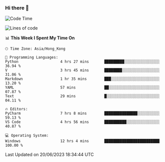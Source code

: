 ### Hi there 👋

<!--
**RoiexLee/RoiexLee** is a ✨ _special_ ✨ repository because its `README.md` (this file) appears on your GitHub profile.

Here are some ideas to get you started:

- 🔭 I’m currently working on ...
- 🌱 I’m currently learning ...
- 👯 I’m looking to collaborate on ...
- 🤔 I’m looking for help with ...
- 💬 Ask me about ...
- 📫 How to reach me: ...
- 😄 Pronouns: ...
- ⚡ Fun fact: ...
-->

<!--START_SECTION:waka-->
![Code Time](http://img.shields.io/badge/Code%20Time-292%20hrs%2042%20mins-blue)

![Lines of code](https://img.shields.io/badge/From%20Hello%20World%20I%27ve%20Written-40.8%20thousand%20lines%20of%20code-blue)

📊 **This Week I Spent My Time On** 

```text
🕑︎ Time Zone: Asia/Hong_Kong

💬 Programming Languages: 
Python                   4 hrs 27 mins       █████████░░░░░░░░░░░░░░░░   36.94 % 
V                        3 hrs 45 mins       ████████░░░░░░░░░░░░░░░░░   31.06 % 
Markdown                 1 hr 35 mins        ███░░░░░░░░░░░░░░░░░░░░░░   13.20 % 
YAML                     57 mins             ██░░░░░░░░░░░░░░░░░░░░░░░   07.87 % 
Text                     29 mins             █░░░░░░░░░░░░░░░░░░░░░░░░   04.11 % 

🔥 Editors: 
PyCharm                  7 hrs 8 mins        ███████████████░░░░░░░░░░   59.13 % 
VS Code                  4 hrs 56 mins       ██████████░░░░░░░░░░░░░░░   40.87 % 

💻 Operating System: 
Windows                  12 hrs 4 mins       █████████████████████████   100.00 % 
```


 Last Updated on 20/06/2023 18:34:44 UTC
<!--END_SECTION:waka-->
